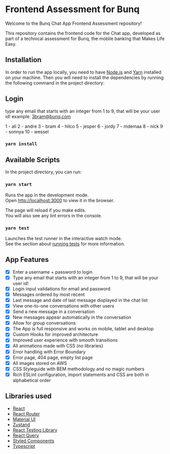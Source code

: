 # Frontend Assessment for Bunq

Welcome to the Bunq Chat App Frontend Assessment repository!

This repository contains the frontend code for the Chat app, developed as part of a technical assessment for Bunq, the mobile banking that Makes Life Easy.
## Installation

In order to run the app locally, you need to have [Node.js](https://nodejs.org/en/) and [Yarn](https://yarnpkg.com/) installed on your machine.
Then you will need to install the dependencies by running the following command in the project directory:
## Login

type any email that starts with an integer from 1 to 9, that will be your user id! example: 3bram@bunq.com

1 - ali
2 - andre
3 - bram
4 - hilco
5 - jesper
6 - jordy
7 - mdemaa
8 - nick
9 - sonnya
10 - wessel

### `yarn install`

## Available Scripts

In the project directory, you can run:

### `yarn start`

Runs the app in the development mode.\
Open [http://localhost:3000](http://localhost:3000) to view it in the browser.

The page will reload if you make edits.\
You will also see any lint errors in the console.

### `yarn test`

Launches the test runner in the interactive watch mode.\
See the section about [running tests](https://facebook.github.io/create-react-app/docs/running-tests) for more information.

## App Features
- [x] Enter a username + password to login
- [x] Type any email that starts with an integer from 1 to 9, that will be your user id!
- [x] Login input validations for email and password
- [x] Messages ordered by most recent
- [x] Last message and date of last message displayed in the chat list
- [x] View one-to-one conversations with other users
- [x] Send a new message in a conversation
- [x] New messages appear automatically in the conversation
- [x] Allow for group conversations
- [x] The App is full responsive and works on mobile, tablet and desktop
- [x] Custom Hooks for improved architecture
- [x] Improved user experience with smooth transitions
- [x] All animations made with CSS (no libraries)
- [x] Error handling with Error Boundary
- [x] Error page, 404 page, empty list page
- [x] All images stored on AWS
- [x] CSS Styleguide with BEM methodology and no magic numbers
- [x] Rich ESLint configuration, import statements and CSS are both in alphabetical order

## Libraries used

- [React](https://reactjs.org/)
- [React Router](https://reactrouter.com/)
- [Material UI](https://material-ui.com/)
- [Zustand](https://zustand-demo.pmnd.rs/)
- [React Testing Library](https://testing-library.com/docs/react-testing-library/intro/)
- [React Query](https://react-query.tanstack.com/)
- [Styled Components](https://styled-components.com/)
- [Typescript](https://www.typescriptlang.org/)